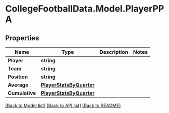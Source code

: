 # CollegeFootballData.Model.PlayerPPA

## Properties

Name | Type | Description | Notes
------------ | ------------- | ------------- | -------------
**Player** | **string** |  | 
**Team** | **string** |  | 
**Position** | **string** |  | 
**Average** | [**PlayerStatsByQuarter**](PlayerStatsByQuarter.md) |  | 
**Cumulative** | [**PlayerStatsByQuarter**](PlayerStatsByQuarter.md) |  | 

[[Back to Model list]](../README.md#documentation-for-models) [[Back to API list]](../README.md#documentation-for-api-endpoints) [[Back to README]](../README.md)

